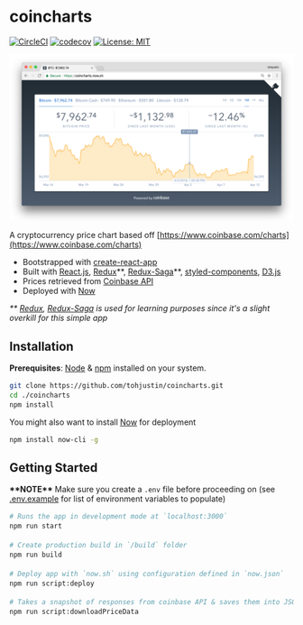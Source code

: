 # coincharts

[![CircleCI](https://circleci.com/gh/tohjustin/coincharts/tree/master.svg?style=shield&circle-token=3fd04aa6997f211630fc7d4f45931bef1953a97b)](https://circleci.com/gh/tohjustin/coincharts/tree/master)
[![codecov](https://codecov.io/gh/tohjustin/coincharts/branch/master/graph/badge.svg)](https://codecov.io/gh/tohjustin/coincharts)
[![License: MIT](https://img.shields.io/badge/License-MIT-yellow.svg)](https://opensource.org/licenses/MIT)

<p align="center">
  <img src="./docs/screenshot.png">
</p>

A cryptocurrency price chart based off [https://www.coinbase.com/charts](https://www.coinbase.com/charts)

* Bootstrapped with [create-react-app](https://github.com/facebookincubator/create-react-app)
* Built with [React.js](https://facebook.github.io/react/), [Redux](https://redux.js.org/)\*\*, [Redux-Saga](https://redux-saga.js.org/)\*\*, [styled-components](https://www.styled-components.com/), [D3.js](https://d3js.org/)
* Prices retrieved from [Coinbase API](https://developers.coinbase.com/api/v2)
* Deployed with [Now](https://zeit.co/now)

*\*\* [Redux](https://redux.js.org/), [Redux-Saga](https://redux-saga.js.org/) is used for learning purposes since it's a slight overkill for this simple app*

## Installation

**Prerequisites**: [Node](https://nodejs.org/en/download/) & [npm](https://docs.npmjs.com/getting-started/installing-node) installed on your system.

``` bash
git clone https://github.com/tohjustin/coincharts.git
cd ./coincharts
npm install
```

You might also want to install [Now](https://zeit.co/now) for deployment

``` bash
npm install now-cli -g
```

## Getting Started

**\*\*NOTE\*\*** Make sure you create a `.env` file before proceeding on (see [.env.example](./.env.example) for list of environment variables to populate)

``` bash
# Runs the app in development mode at `localhost:3000`
npm run start

# Create production build in `/build` folder
npm run build

# Deploy app with `now.sh` using configuration defined in `now.json`
npm run script:deploy

# Takes a snapshot of responses from coinbase API & saves them into JSON files in `public/priceData` (for offline development)
npm run script:downloadPriceData
```
